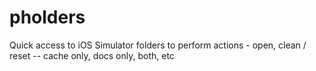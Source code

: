 pholders
========

Quick access to iOS Simulator folders to perform actions - open, clean / reset -- cache only, docs only, both, etc
